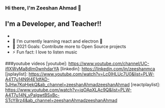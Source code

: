 ### Hi there, I'm Zeeshan Ahmad 👋

## I'm a Developer, and Teacher!!

-
- 🌱 I’m currently learning react and electron 🤣
- 🥅 2021 Goals: Contribute more to Open Source projects
- ⚡ Fun fact: I love to listen music

###youtube videos
[youtube]: https://www.youtube.com/channel/UC-ifIXWvMa8dIm0wnhdarYA
[linkedin]: https://linkedin.com/in/zeeshanmca
[jsplaylist]: https://www.youtube.com/watch?v=Lc0lHLUc7U0&list=PLW-A4T7u14N9l4E1dfAD-5JHw7KqHjekQ&ab_channel=zeeshanAhmadzeeshanAhmad
[reactplaylist]: https://www.youtube.com/watch?v=iqOApXLAc9Q&list=PLW-A4T7u14N_vPalgwtBSxBc-STcY8rz4&ab_channel=zeeshanAhmadzeeshanAhmad
